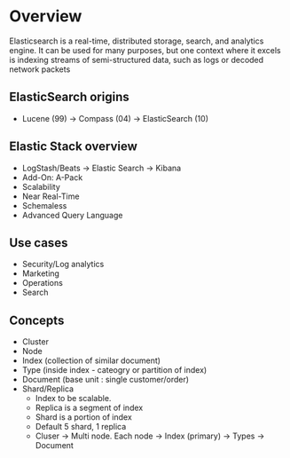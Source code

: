 # Overview
  Elasticsearch is a real-time, distributed storage, search, and analytics engine. 
  It can be used for many purposes, but one context where it excels is indexing streams of semi-structured data, such as logs or decoded network packets
  ## ElasticSearch origins
  - Lucene (99) -> Compass (04) -> ElasticSearch (10)
  ## Elastic Stack overview
  - LogStash/Beats -> Elastic Search -> Kibana
  - Add-On: A-Pack
  - Scalability
  - Near Real-Time
  - Schemaless
  - Advanced Query Language
  ## Use cases
  - Security/Log analytics
  - Marketing
  - Operations
  - Search
  ## Concepts
  - Cluster
  - Node
  - Index (collection of similar document)
  - Type (inside index - cateogry or partition of index)
  - Document (base unit : single customer/order)
  - Shard/Replica
    - Index to be scalable. 
    - Replica is a segment of index
    - Shard is a portion of index
    - Default 5 shard, 1 replica
    - Cluser -> Multi node. Each node -> Index (primary) -> Types -> Document
